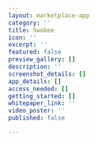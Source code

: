 ```yaml
---
layout: marketplace-app
category: ''
title: Swobee
icon: ''
excerpt: ''
featured: false
preview_gallery: []
description: ''
screenshot_details: []
app_details: []
access_needed: []
getting_started: []
whitepaper_link: ''
video_poster: ''
published: false

---
```

